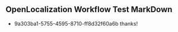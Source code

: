 ## OpenLocalization Workflow Test MarkDown
* 9a303ba1-5755-4595-8710-ff8d32f60a6b 
thanks!<!--HONumber=Mar16_HO3-->
